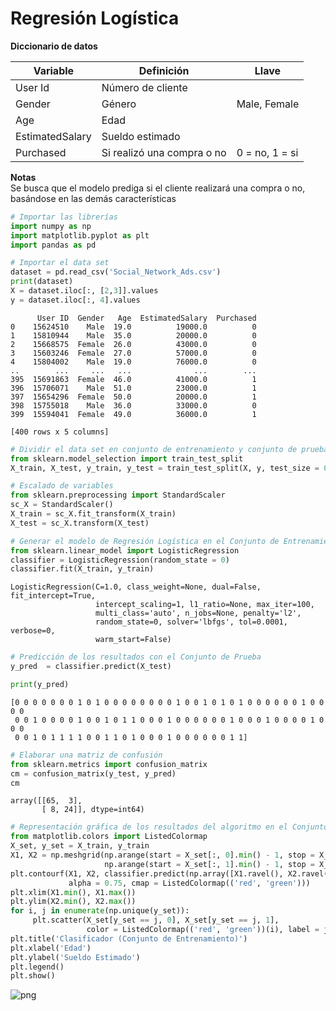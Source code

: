 # Regresión Logística

**Diccionario de datos**


Variable|Definición|Llave
-- | --| --
User Id|Número de cliente|
Gender|Género|Male, Female
Age|Edad|
EstimatedSalary|Sueldo estimado|
Purchased|Si realizó una compra o no|0 = no, 1 = si

**Notas**  
Se busca que el modelo prediga si el cliente realizará una compra o no, basándose en las demás características  


```python
# Importar las librerías
import numpy as np
import matplotlib.pyplot as plt
import pandas as pd
```


```python
# Importar el data set
dataset = pd.read_csv('Social_Network_Ads.csv')
print(dataset)
X = dataset.iloc[:, [2,3]].values
y = dataset.iloc[:, 4].values
```

          User ID  Gender   Age  EstimatedSalary  Purchased
    0    15624510    Male  19.0          19000.0          0
    1    15810944    Male  35.0          20000.0          0
    2    15668575  Female  26.0          43000.0          0
    3    15603246  Female  27.0          57000.0          0
    4    15804002    Male  19.0          76000.0          0
    ..        ...     ...   ...              ...        ...
    395  15691863  Female  46.0          41000.0          1
    396  15706071    Male  51.0          23000.0          1
    397  15654296  Female  50.0          20000.0          1
    398  15755018    Male  36.0          33000.0          0
    399  15594041  Female  49.0          36000.0          1
    
    [400 rows x 5 columns]
    


```python
# Dividir el data set en conjunto de entrenamiento y conjunto de prueba
from sklearn.model_selection import train_test_split
X_train, X_test, y_train, y_test = train_test_split(X, y, test_size = 0.25, random_state = 0)
```


```python
# Escalado de variables
from sklearn.preprocessing import StandardScaler
sc_X = StandardScaler()
X_train = sc_X.fit_transform(X_train)
X_test = sc_X.transform(X_test)
```


```python
# Generar el modelo de Regresión Logística en el Conjunto de Entrenamiento
from sklearn.linear_model import LogisticRegression
classifier = LogisticRegression(random_state = 0)
classifier.fit(X_train, y_train)
```




    LogisticRegression(C=1.0, class_weight=None, dual=False, fit_intercept=True,
                       intercept_scaling=1, l1_ratio=None, max_iter=100,
                       multi_class='auto', n_jobs=None, penalty='l2',
                       random_state=0, solver='lbfgs', tol=0.0001, verbose=0,
                       warm_start=False)




```python
# Predicción de los resultados con el Conjunto de Prueba
y_pred  = classifier.predict(X_test)
```


```python
print(y_pred)
```

    [0 0 0 0 0 0 0 1 0 1 0 0 0 0 0 0 0 0 1 0 0 1 0 1 0 1 0 0 0 0 0 0 1 0 0 0 0
     0 0 1 0 0 0 0 1 0 0 1 0 1 1 0 0 0 1 0 0 0 0 0 0 1 0 0 0 1 0 0 0 0 1 0 0 0
     0 0 1 0 1 1 1 1 0 0 1 1 0 1 0 0 0 1 0 0 0 0 0 0 1 1]
    


```python
# Elaborar una matriz de confusión
from sklearn.metrics import confusion_matrix
cm = confusion_matrix(y_test, y_pred)
cm
```




    array([[65,  3],
           [ 8, 24]], dtype=int64)




```python
# Representación gráfica de los resultados del algoritmo en el Conjunto de Entrenamiento
from matplotlib.colors import ListedColormap
X_set, y_set = X_train, y_train
X1, X2 = np.meshgrid(np.arange(start = X_set[:, 0].min() - 1, stop = X_set[:, 0].max() + 1, step = 0.01),
                     np.arange(start = X_set[:, 1].min() - 1, stop = X_set[:, 1].max() + 1, step = 0.01))
plt.contourf(X1, X2, classifier.predict(np.array([X1.ravel(), X2.ravel()]).T).reshape(X1.shape),
             alpha = 0.75, cmap = ListedColormap(('red', 'green')))
plt.xlim(X1.min(), X1.max())
plt.ylim(X2.min(), X2.max())
for i, j in enumerate(np.unique(y_set)):
     plt.scatter(X_set[y_set == j, 0], X_set[y_set == j, 1],
                 color = ListedColormap(('red', 'green'))(i), label = j)
plt.title('Clasificador (Conjunto de Entrenamiento)')
plt.xlabel('Edad')
plt.ylabel('Sueldo Estimado')
plt.legend()
plt.show()
```


![png](../../imagenes/logistic_regression_10_0.png)

